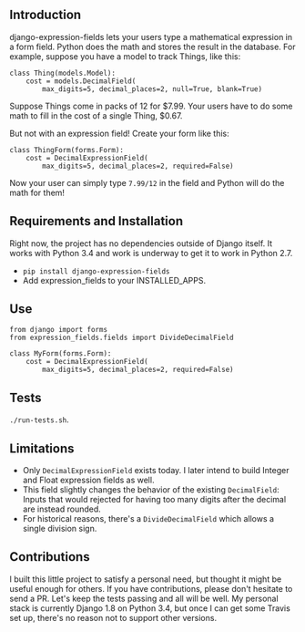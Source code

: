 Introduction
------------

django-expression-fields lets your users type a mathematical expression in a form field.
Python does the math and stores the result in the database. For example, suppose you have a model to track Things, like this:

    class Thing(models.Model):
    	cost = models.DecimalField(
    		max_digits=5, decimal_places=2, null=True, blank=True)

Suppose Things come in packs of 12 for $7.99. Your users have to do some math to fill in the cost of a single Thing, $0.67.

But not with an expression field! Create your form like this:

	class ThingForm(forms.Form):
		cost = DecimalExpressionField(
			max_digits=5, decimal_places=2, required=False)

Now your user can simply type `7.99/12` in the field and Python will do the math for them!


Requirements and Installation
-----------------------------

Right now, the project has no dependencies outside of Django itself.
It works with Python 3.4 and work is underway to get it to work in Python 2.7.

* `pip install django-expression-fields`
* Add expression_fields to your INSTALLED_APPS.


Use
---

	from django import forms
	from expression_fields.fields import DivideDecimalField

	class MyForm(forms.Form):
		cost = DecimalExpressionField(
			max_digits=5, decimal_places=2, required=False)


Tests
-----

`./run-tests.sh`.


Limitations
-----------

* Only `DecimalExpressionField` exists today. I later intend to build Integer and Float expression fields as well.
* This field slightly changes the behavior of the existing `DecimalField`: Inputs that would rejected for having too many digits after the decimal are instead rounded.
* For historical reasons, there's a `DivideDecimalField` which allows a single division sign.


Contributions
-------------

I built this little project to satisfy a personal need, but thought it might be useful enough for others.
If you have contributions, please don't hesitate to send a PR.
Let's keep the tests passing and all will be well.
My personal stack is currently Django 1.8 on Python 3.4, but once I can get some Travis set up, there's no reason not to support other versions.
